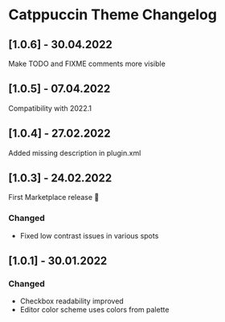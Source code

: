 <!-- Keep a Changelog guide -> https://keepachangelog.com -->

# Catppuccin Theme Changelog

## [1.0.6] - 30.04.2022

Make TODO and FIXME comments more visible

## [1.0.5] - 07.04.2022

Compatibility with 2022.1

## [1.0.4] - 27.02.2022

Added missing description in plugin.xml

## [1.0.3] - 24.02.2022

First Marketplace release 🎉

### Changed
- Fixed low contrast issues in various spots

## [1.0.1] - 30.01.2022
### Changed
- Checkbox readability improved
- Editor color scheme uses colors from palette
